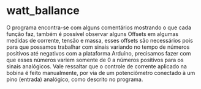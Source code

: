 # watt_ballance
O programa encontra-se com alguns comentários mostrando o que cada função faz, também é possível observar alguns Offsets em algumas medidas de corrente, tensão e massa, esses offsets são necessários pois para que possamos trabalhar com sinais variando no tempo de números positivos até negativos com a plataforma Arduíno, precisamos fazer com que esses números variem somente de 0 a números positivos para os sinais analógicos.  Vale ressaltar que o controle de corrente aplicado na bobina é feito manualmente, por via de um potenciômetro conectado à um pino (entrada) analógico, como descrito no programa. 
